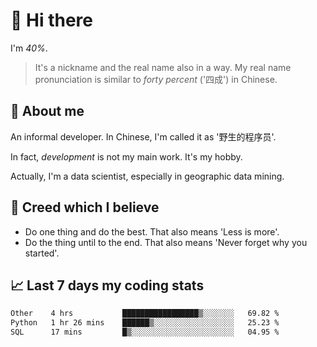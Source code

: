 # 👋 Hi there

I'm *40%*.

> It's a nickname and the real name also in a way.
> My real name pronunciation is similar to *forty percent* ('四成') in Chinese.

## :speech_balloon: About me

An informal developer. In Chinese, I'm called it as '野生的程序员'.

In fact, _development_ is not my main work. It's my hobby.

Actually, I'm a data scientist, especially in geographic data mining.

## :see_no_evil: Creed which I believe

- Do one thing and do the best. That also means 'Less is more'.
- Do the thing until to the end. That also means 'Never forget why you started'.

## :chart_with_upwards_trend: Last 7 days my coding stats

<!--START_SECTION:waka-->

```txt
Other    4 hrs           █████████████████▒░░░░░░░   69.82 %
Python   1 hr 26 mins    ██████▒░░░░░░░░░░░░░░░░░░   25.23 %
SQL      17 mins         █▒░░░░░░░░░░░░░░░░░░░░░░░   04.95 %
```

<!--END_SECTION:waka-->

